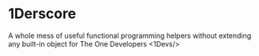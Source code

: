1Derscore
=========

A whole mess of useful functional programming helpers without extending any built-in object for The One Developers &lt;1Devs/>
